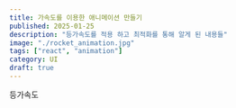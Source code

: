 ```yaml
---
title: 가속도를 이용한 애니메이션 만들기 
published: 2025-01-25
description: "등가속도를 적용 하고 최적화를 통해 알게 된 내용들"
image: "./rocket_animation.jpg"
tags: ["react", "animation"]
category: UI
draft: true
---
```


등가속도   










